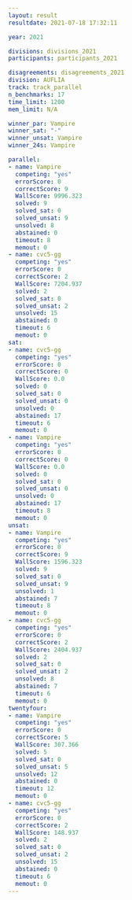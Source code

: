 ```yaml
---
layout: result
resultdate: 2021-07-18 17:32:11

year: 2021

divisions: divisions_2021
participants: participants_2021

disagreements: disagreements_2021
division: AUFLIA
track: track_parallel
n_benchmarks: 17
time_limit: 1200
mem_limit: N/A

winner_par: Vampire
winner_sat: "-"
winner_unsat: Vampire
winner_24s: Vampire

parallel:
- name: Vampire
  competing: "yes"
  errorScore: 0
  correctScore: 9
  WallScore: 9996.323
  solved: 9
  solved_sat: 0
  solved_unsat: 9
  unsolved: 8
  abstained: 0
  timeout: 8
  memout: 0
- name: cvc5-gg
  competing: "yes"
  errorScore: 0
  correctScore: 2
  WallScore: 7204.937
  solved: 2
  solved_sat: 0
  solved_unsat: 2
  unsolved: 15
  abstained: 0
  timeout: 6
  memout: 0
sat:
- name: cvc5-gg
  competing: "yes"
  errorScore: 0
  correctScore: 0
  WallScore: 0.0
  solved: 0
  solved_sat: 0
  solved_unsat: 0
  unsolved: 0
  abstained: 17
  timeout: 6
  memout: 0
- name: Vampire
  competing: "yes"
  errorScore: 0
  correctScore: 0
  WallScore: 0.0
  solved: 0
  solved_sat: 0
  solved_unsat: 0
  unsolved: 0
  abstained: 17
  timeout: 8
  memout: 0
unsat:
- name: Vampire
  competing: "yes"
  errorScore: 0
  correctScore: 9
  WallScore: 1596.323
  solved: 9
  solved_sat: 0
  solved_unsat: 9
  unsolved: 1
  abstained: 7
  timeout: 8
  memout: 0
- name: cvc5-gg
  competing: "yes"
  errorScore: 0
  correctScore: 2
  WallScore: 2404.937
  solved: 2
  solved_sat: 0
  solved_unsat: 2
  unsolved: 8
  abstained: 7
  timeout: 6
  memout: 0
twentyfour:
- name: Vampire
  competing: "yes"
  errorScore: 0
  correctScore: 5
  WallScore: 307.366
  solved: 5
  solved_sat: 0
  solved_unsat: 5
  unsolved: 12
  abstained: 0
  timeout: 12
  memout: 0
- name: cvc5-gg
  competing: "yes"
  errorScore: 0
  correctScore: 2
  WallScore: 148.937
  solved: 2
  solved_sat: 0
  solved_unsat: 2
  unsolved: 15
  abstained: 0
  timeout: 6
  memout: 0
---
```

